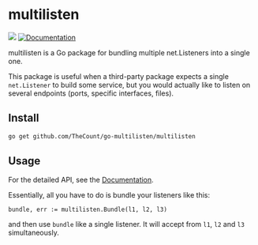 # multilisten

![](https://github.com/TheCount/go-multilisten/workflows/CI/badge.svg)
[![Documentation](https://godoc.org/github.com/TheCount/go-multilisten/multilisten?status.svg)](https://godoc.org/github.com/TheCount/go-multilisten/multilisten)

multilisten is a Go package for bundling multiple net.Listeners into a single one.

This package is useful when a third-party package expects a single `net.Listener` to build some service, but you would actually like to listen on several endpoints (ports, specific interfaces, files).

## Install

```sh
go get github.com/TheCount/go-multilisten/multilisten
```

## Usage

For the detailed API, see the [Documentation](https://godoc.org/github.com/TheCount/go-multilisten/multilisten).

Essentially, all you have to do is bundle your listeners like this:

```golang
bundle, err := multilisten.Bundle(l1, l2, l3)
```

and then use `bundle` like a single listener. It will accept from `l1`, `l2` and `l3` simultaneously.
